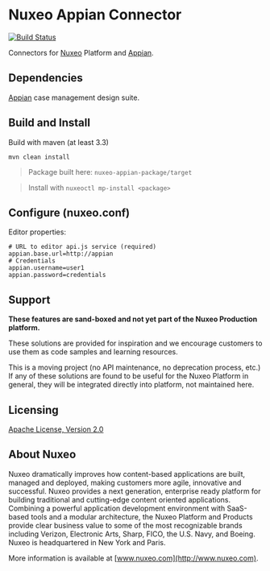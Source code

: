 # Nuxeo Appian Connector

[![Build Status](https://qa.nuxeo.org/jenkins/buildStatus/icon?job=Sandbox/sandbox_nuxeo-appian-master)](https://qa.nuxeo.org/jenkins/view/Sandbox/job/Sandbox/job/sandbox_nuxeo-appian-master/)

Connectors for [Nuxeo](https://www.nuxeo.com/) Platform and [Appian](https://www.appian.com/).

## Dependencies

[Appian](https://www.appian.com/) case management design suite.

## Build and Install

Build with maven (at least 3.3)

```
mvn clean install
```
> Package built here: `nuxeo-appian-package/target`

> Install with `nuxeoctl mp-install <package>`

## Configure (nuxeo.conf)

Editor properties:

```
# URL to editor api.js service (required)
appian.base.url=http://appian
# Credentials
appian.username=user1
appian.password=credentials
```

## Support

**These features are sand-boxed and not yet part of the Nuxeo Production platform.**

These solutions are provided for inspiration and we encourage customers to use them as code samples and learning resources.

This is a moving project (no API maintenance, no deprecation process, etc.) If any of these solutions are found to be useful for the Nuxeo Platform in general, they will be integrated directly into platform, not maintained here.

## Licensing

[Apache License, Version 2.0](http://www.apache.org/licenses/LICENSE-2.0)

## About Nuxeo

Nuxeo dramatically improves how content-based applications are built, managed and deployed, making customers more agile, innovative and successful. Nuxeo provides a next generation, enterprise ready platform for building traditional and cutting-edge content oriented applications. Combining a powerful application development environment with SaaS-based tools and a modular architecture, the Nuxeo Platform and Products provide clear business value to some of the most recognizable brands including Verizon, Electronic Arts, Sharp, FICO, the U.S. Navy, and Boeing. Nuxeo is headquartered in New York and Paris.

More information is available at [www.nuxeo.com](http://www.nuxeo.com).

